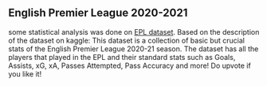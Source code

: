 ## English Premier League 2020-2021

some statistical analysis was done on [EPL dataset](https://www.kaggle.com/rajatrc1705/english-premier-league202021).
Based on the description of the dataset on kaggle:
This dataset is a collection of basic but crucial stats of the English Premier League 2020-21 season. The dataset has all the players that played in the EPL and their standard stats such as Goals, Assists, xG, xA, Passes Attempted, Pass Accuracy and more! Do upvote if you like it!
